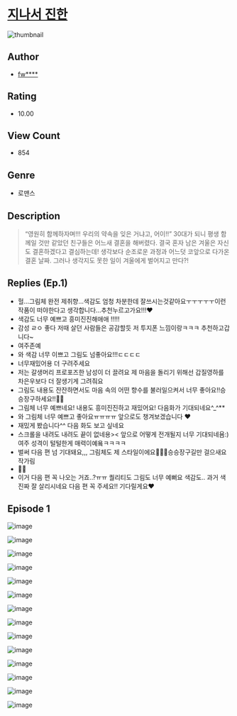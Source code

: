 # [지나서 진한](https://comic.naver.com/challenge/list?titleId=810464)
![thumbnail](https://image-comic.pstatic.net/user_contents_data/challenge_comic/2023/05/23/upload_3486691440852284213_480x623.jpeg)

## Author
- [fw****](https://comic.naver.com/artistTitle?id=366916)

## Rating
- 10.00

## View Count
- 854

## Genre
- 로맨스

## Description
> “영원히 함께하자며!!! 우리의 약속을 잊은 거냐고, 어이!!” 30대가 되니 평생 함께일 것만 같았던 친구들은 어느새 결혼을 해버렸다. 결국 혼자 남은 겨울은 자신도 결혼하겠다고 결심하는데! 생각보다 순조로운 과정과 어느덧 코앞으로 다가온 결혼 날짜. 그러나 생각지도 못한 일이 겨울에게 벌어지고 만다?!

## Replies (Ep.1)
- 헐...그림체 완전 제취향...색감도 엄청 차분한데 잘쓰시는것같아요ㅜㅜㅜㅜㅜ이런 작품이 떠야한다고 생각합니다...추천누르고가요!!!❤️
- 색감도 너무 예쁘고 흥미진진해애애 !!!!!
- 감성 ㄹㅇ 좋다 저때 살던 사람들은 공감할듯 저 투지폰 느낌이랑ㅋㅋㅋ 추천하고갑니다~
- 여주존예
- 와 색감 너무 이쁘고 그림도 넘좋아요!!!ㄷㄷㄷㄷ
- 너무재밌어용 더 구려주세요
- 저는 갈생머리 프로포즈한 남성이 더 끌려요 제 마음을 돌리기 위해선 갑질영하를 차은우보다 더 잘생기게 그려줘요
- 그림도 내용도 잔잔하면서도 마음 속의 어떤 향수를 불러일으켜서 너무 좋아요!!승승장구하세요!!🥰🥰
- 그림체 너무 예쁘네요! 내용도 흥미진진하고 재밌어요! 다음화가 기대되네요^_^**
- 와 그림체 너무 예쁘고 좋아요ㅠㅠㅠㅠ 앞으로도 챙겨보겠습니다 ❤️
- 재밌게 봤습니다^^ 다음 화도 보고 싶네요
- 스크롤을 내려도 내려도 끝이 없네용>< 앞으로 어떻게 전개될지 너무 기대되네욤:)여주 성격이 털털한게 매력이예욬ㅋㅋㅋㅋ
- 벌써 다음 편 넘 기대돼요,,, 그림체도 제 스타일이에요🥺🤍🖤승승장구길만 걸으새요 작가림
- 👍🏼
- 이거 다음 편 꼭 나오는 거죠..?ㅠㅠ 퀄리티도 그림도 너무 예뻐요 색감도.. 과거 색 진짜 잘 살리시네요 다음 편 꼭 주세요!! 기다릴게요♥️

## Episode 1
![image](https://image-comic.pstatic.net/user_contents_data/challenge_comic/2023/05/23/366916/upload_3761692286939902769.jpeg)

![image](https://image-comic.pstatic.net/user_contents_data/challenge_comic/2023/05/23/366916/upload_3834643985741460787.jpeg)

![image](https://image-comic.pstatic.net/user_contents_data/challenge_comic/2023/05/23/366916/upload_3906362715452683064.jpeg)

![image](https://image-comic.pstatic.net/user_contents_data/challenge_comic/2023/05/23/366916/upload_3486684830042055225.jpeg)

![image](https://image-comic.pstatic.net/user_contents_data/challenge_comic/2023/05/23/366916/upload_4063152007663727715.jpeg)

![image](https://image-comic.pstatic.net/user_contents_data/challenge_comic/2023/05/23/366916/upload_3702347228391028321.jpeg)

![image](https://image-comic.pstatic.net/user_contents_data/challenge_comic/2023/05/23/366916/upload_3546642307220071732.jpeg)

![image](https://image-comic.pstatic.net/user_contents_data/challenge_comic/2023/05/23/366916/upload_3702915903431992375.jpeg)

![image](https://image-comic.pstatic.net/user_contents_data/challenge_comic/2023/05/23/366916/upload_3760841465981462064.jpeg)

![image](https://image-comic.pstatic.net/user_contents_data/challenge_comic/2023/05/23/366916/upload_3760560897189503544.jpeg)

![image](https://image-comic.pstatic.net/user_contents_data/challenge_comic/2023/05/23/366916/upload_3616443502389965153.jpeg)

![image](https://image-comic.pstatic.net/user_contents_data/challenge_comic/2023/05/23/366916/upload_3979042662381794914.jpeg)

![image](https://image-comic.pstatic.net/user_contents_data/challenge_comic/2023/05/23/366916/upload_7365694598794982195.jpeg)

![image](https://image-comic.pstatic.net/user_contents_data/challenge_comic/2023/05/23/366916/upload_3473741203149763639.jpeg)
